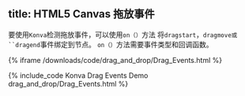 title: HTML5 Canvas 拖放事件
---
要使用`Konva`检测拖放事件，可以使用`on（）`方法
将`dragstart`，`dragmove或``dragend`事件绑定到节点。
`on（）`方法需要事件类型和回调函数。 

{% iframe /downloads/code/drag_and_drop/Drag_Events.html %}

{% include_code Konva Drag Events Demo drag_and_drop/Drag_Events.html %}